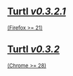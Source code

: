 <div class="button-row">
    <div class="button huge firefox">
        <a href="/download/firefox-0.3.2.1.xpi">
            <h2>Turtl <em>v0.3.2.1</em></h2>
            <small>(Firefox >= 21)</small>
        </a>
    </div>
    <div class="button huge chrome">
        <a href="/download/chrome-0.3.2.crx">
            <h2>Turtl <em>v0.3.2</em></h2>
            <small>(Chrome >= 28)</small>
        </a>
    </div>
</div>

